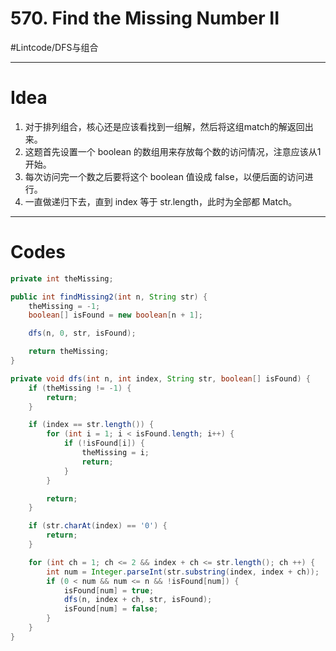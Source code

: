 # 570. Find the Missing Number II
#Lintcode/DFS与组合
- - - -
# Idea
1. 对于排列组合，核心还是应该看找到一组解，然后将这组match的解返回出来。
2. 这题首先设置一个 boolean 的数组用来存放每个数的访问情况，注意应该从1开始。
3. 每次访问完一个数之后要将这个 boolean 值设成 false，以便后面的访问进行。
4. 一直做递归下去，直到 index 等于 str.length，此时为全部都 Match。
- - - -
# Codes
```java
private int theMissing;

public int findMissing2(int n, String str) {
    theMissing = -1;
    boolean[] isFound = new boolean[n + 1];

    dfs(n, 0, str, isFound);

    return theMissing;
}

private void dfs(int n, int index, String str, boolean[] isFound) {
    if (theMissing != -1) {
        return;
    }

    if (index == str.length()) {
        for (int i = 1; i < isFound.length; i++) {
            if (!isFound[i]) {
                theMissing = i;
                return;
            }
        }

        return;
    }

    if (str.charAt(index) == '0') {
        return;
    }

    for (int ch = 1; ch <= 2 && index + ch <= str.length(); ch ++) {
        int num = Integer.parseInt(str.substring(index, index + ch));
        if (0 < num && num <= n && !isFound[num]) {
            isFound[num] = true;
            dfs(n, index + ch, str, isFound);
            isFound[num] = false;
        }
    }
}
```